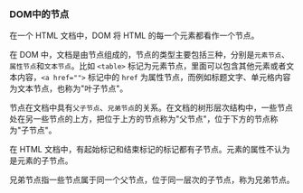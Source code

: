 
### DOM中的节点

在一个 HTML 文档中，DOM 将 HTML 的每一个元素都看作一个节点。

在 DOM 中，文档是由节点组成的，节点的类型主要包括三种，分别是`元素节点`、`属性节点`和`文本节点`。比如 `<table>` 标记为元素节点，里面可以包含其他元素或者文本内容，`<a href="">` 标记中的 `href` 为属性节点，而例如标题文字、单元格内容为文本节点，也称为"叶子节点"。

节点在文档中具有`父子节点`、`兄弟节点`的关系。在文档的树形层次结构中，一些节点处在另一些节点的上方，把位于上方的节点称为"父节点"，位于下方的节点称为"子节点"。

在 HTML 文档中，有起始标记和结束标记的标记都有子节点。元素的属性不认为是元素的子节点。

兄弟节点指一些节点属于同一个父节点，位于同一层次的子节点，称为兄弟节点。


